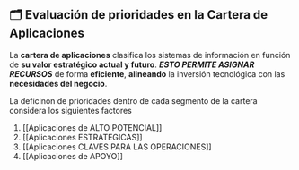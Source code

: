 ## 🗂 Evaluación de prioridades en la Cartera de Aplicaciones

La **cartera de aplicaciones** clasifica los sistemas de información en función de **su valor estratégico actual y futuro**. ***ESTO PERMITE ASIGNAR RECURSOS*** de forma **eficiente**, **alineando** la inversión tecnológica con las **necesidades del negocio**.

La deficinon de prioridades dentro de cada segmento de la cartera considera los siguientes factores

1. [[Aplicaciones de ALTO POTENCIAL]]
2. [[Aplicaciones ESTRATEGICAS]]
3. [[Aplicaciones CLAVES PARA LAS OPERACIONES]]
4. [[Aplicaciones de APOYO]]

